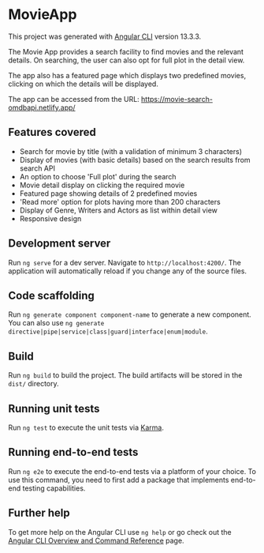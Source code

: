 # MovieApp

This project was generated with [Angular CLI](https://github.com/angular/angular-cli) version 13.3.3.

The Movie App provides a search facility to find movies and the relevant details. On searching, the user can also opt for full plot in the detail view. 

The app also has a featured page which displays two predefined movies, clicking on which the details will be displayed.

The app can be accessed from the URL: https://movie-search-omdbapi.netlify.app/

## Features covered

- Search for movie by title (with a validation of minimum 3 characters)
- Display of movies (with basic details) based on the search results from search API
- An option to choose 'Full plot' during the search
- Movie detail display on clicking the required movie
- Featured page showing details of 2 predefined movies
- 'Read more' option for plots having more than 200 characters
- Display of Genre, Writers and Actors as list within detail view
- Responsive design

## Development server

Run `ng serve` for a dev server. Navigate to `http://localhost:4200/`. The application will automatically reload if you change any of the source files.

## Code scaffolding

Run `ng generate component component-name` to generate a new component. You can also use `ng generate directive|pipe|service|class|guard|interface|enum|module`.

## Build

Run `ng build` to build the project. The build artifacts will be stored in the `dist/` directory.

## Running unit tests

Run `ng test` to execute the unit tests via [Karma](https://karma-runner.github.io).

## Running end-to-end tests

Run `ng e2e` to execute the end-to-end tests via a platform of your choice. To use this command, you need to first add a package that implements end-to-end testing capabilities.

## Further help

To get more help on the Angular CLI use `ng help` or go check out the [Angular CLI Overview and Command Reference](https://angular.io/cli) page.
